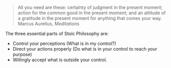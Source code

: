 > All you need are these: certainty of judgment in the present moment; action for the common good in the present moment; and an attitude of a gratitude in the present moment for anything that comes your way. 
Marcus Aurelius, _Meditations_

The three essential parts of Stoic Philosophy are:
- Control your perceptions (What is in my control?)
- Direct your actions properly (Do what is in your control to reach your purpose)
- Willingly accept what is outside your control.
